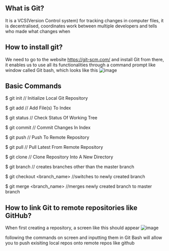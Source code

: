 <h2>What is Git?</h2>

It is a VCS(Version Control system) for tracking changes in computer files, it is decentralised, coordinates work between multiple developers and tells who made what changes when

<h2>How to install git?</h2>

We need to go to the website https://git-scm.com/ and install Git from there, it enables us to use all its functionalities through a command prompt like window called Git bash, which looks like this
![image](https://github.com/Robomanipal-Taskphase-Coding-2023/jawwad_faizan/assets/147326852/f0a60d32-daa0-470a-9b38-eff2d54dd043)


<h2>Basic Commands</h2>

$ git init  // Initialize Local Git Repository

$ git add <file>  // Add File(s) To Index

$ git status  // Check Status Of Working Tree

$ git commit  // Commit Changes In Index

$ git push  // Push To Remote Repository

$ git pull  // Pull Latest From Remote Repository

$ git clone  // Clone Repository Into A New Directory

$ git branch  // creates branches other than the master branch

$ git checkout <branch_name>  //switches to newly created branch

$ git merge <branch_name>  //merges newly created branch to master branch

<h2>How to link Git to remote repositories like GitHub?</h2>

When first creating a repository, a screen like this should appear
![image](https://github.com/Robomanipal-Taskphase-Coding-2023/jawwad_faizan/assets/147326852/a0ad69df-3f4d-4dd6-8224-783cd10e16ec)

following the commands on screen and inputting them in Git Bash will allow you to push exisiting local repos onto remote repos like github
